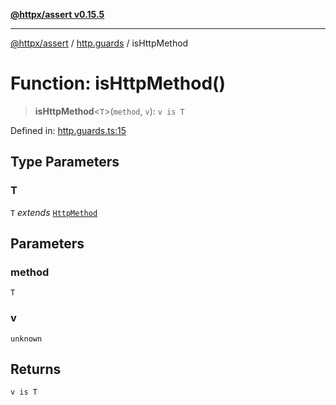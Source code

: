 [**@httpx/assert v0.15.5**](../../README.md)

***

[@httpx/assert](../../README.md) / [http.guards](../README.md) / isHttpMethod

# Function: isHttpMethod()

> **isHttpMethod**\<`T`\>(`method`, `v`): `v is T`

Defined in: [http.guards.ts:15](https://github.com/belgattitude/httpx/blob/7903e9ebf18607df55b9a2972c85cfc54f82587a/packages/assert/src/http.guards.ts#L15)

## Type Parameters

### T

`T` *extends* [`HttpMethod`](../../http.types/type-aliases/HttpMethod.md)

## Parameters

### method

`T`

### v

`unknown`

## Returns

`v is T`
